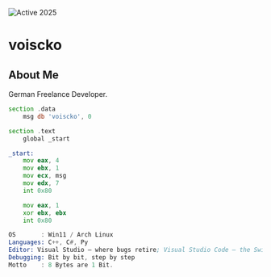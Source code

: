 ![Active 2025](https://img.shields.io/badge/new_start-2025-red)
# voiscko

## About Me
German Freelance Developer.

```asm
section .data
    msg db 'voiscko', 0

section .text
    global _start

_start:
    mov eax, 4
    mov ebx, 1
    mov ecx, msg
    mov edx, 7
    int 0x80

    mov eax, 1
    xor ebx, ebx
    int 0x80
```

```asm
OS       : Win11 / Arch Linux  
Languages: C++, C#, Py  
Editor: Visual Studio – where bugs retire; Visual Studio Code – the Swiss Army knife for coding!  
Debugging: Bit by bit, step by step  
Motto    : 8 Bytes are 1 Bit.
```
